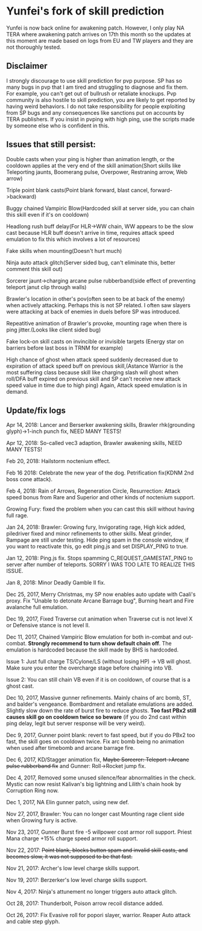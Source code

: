 # Yunfei's fork of skill prediction

Yunfei is now back online for awakening patch. However, I only play NA TERA where awakening patch arrives on 17th this month so the updates at this moment are made based on logs from EU and TW players and they are not thoroughly tested.

## Disclaimer

I strongly discourage to use skill prediction for pvp purpose. SP has so many bugs in pvp that I am tired and struggling to diagnose and fix them. For example, you can't get out of bullrush or retaliate knockups. Pvp community is also hostile to skill prediction, you are likely to get reported by having weird behaviors. I do not take responsibility for people exploiting from SP bugs and any consequences like sanctions put on accounts by TERA publishers. If you insist in pvping with high ping, use the scripts made by someone else who is confident in this.

## Issues that still persist:

Double casts when your ping is higher than animation length, or the cooldown applies at the very end of the skill animation(Short skills like Teleporting jaunts, Boomerang pulse, Overpower, Restraning arrow, Web arrow)

Triple point blank casts(Point blank forward, blast cancel, forward->backward)

Buggy chained Vampiric Blow(Hardcoded skill at server side, you can chain this skill even if it's on cooldown)

Headlong rush buff delay(For HLR->WW chain, WW appears to be the slow cast because HLR buff doesn't arrive in time, requires attack speed emulation to fix this which involves a lot of resources)

Fake skills when mounting(Doesn't hurt much)

Ninja auto attack glitch(Server sided bug, can't eliminate this, better comment this skill out)

Sorcerer jaunt->charging arcane pulse rubberband(side effect of preventing teleport janut clip through walls)

Brawler's location in other's pov(often seen to be at back of the enemy) when actively attacking.
Perhaps this is not SP related. I often saw slayers were attacking at back of enemies in duels before SP was introduced.

Repeatitive animation of Brawler's provoke, mounting rage when there is ping jitter.(Looks like client sided bug)

Fake lock-on skill casts on invincible or invisible targets (Energy star on barriers before last boss in TRNM for example)

High chance of ghost when attack speed suddenly decreased due to expiration of attack speed buff on previous skill,(Astance Warrior is the most suffering class because skill like charging slash will ghost when roll/DFA buff expired on previous skill and SP can't receive new attack speed value in time due to high ping)
Again, Attack speed emulation is in demand.

## Update/fix logs

Apr 14, 2018: Lancer and Berserker awakening skills, Brawler rhk(grounding glyph)->1-inch punch fix, NEED MANY TESTS!

Apr 12, 2018: So-called vec3 adaption, Brawler awakening skills, NEED MANY TESTS!

Feb 20, 2018: Hailstorm noctenium effect.

Feb 16 2018: Celebrate the new year of the dog. Petrification fix(KDNM 2nd boss cone attack).

Feb 4, 2018: Rain of Arrows, Regeneration Circle, Resurrection: Attack speed bonus from Rare and Superior and other kinds of noctenium support.

Growing Fury: fixed the problem when you can cast this skill without having full rage.

Jan 24, 2018: Brawler: Growing fury, Invigorating rage, High kick added, piledriver fixed and minor refinements to other skills. Meat grinder, Rampage are still under testing. Hide ping spam in the console window, if you want to reactivate this, go edit ping.js and set DISPLAY_PING to true.

Jan 12, 2018: Ping.js fix. Stops spamming C_REQUEST_GAMESTAT_PING to server after number of teleports. SORRY I WAS TOO LATE TO REALIZE THIS ISSUE.

Jan 8, 2018: Minor Deadly Gamble II fix.

Dec 25, 2017, Merry Christmas, my SP now enables auto update with Caali's proxy. Fix "Unable to detonate Arcane Barrage bug", Burning heart and Fire avalanche full emulation.

Dec 19, 2017, Fixed Traverse cut animation when Traverse cut is not level X or Defensive stance is not level II.

Dec 11, 2017, Chained Vampiric Blow emulation for both in-combat and out-combat. **Strongly recommend to turn show default chain off**. The emulation is hardcoded because the skill made by BHS is hardcoded.

Issue 1: Just full charge TS/Cylone/LS (without losing HP) -> VB will ghost. Make sure you enter the overcharge stage before chaining into VB.

Issue 2: You can still chain VB even if it is on cooldown, of course that is a ghost cast.

Dec 10, 2017, Massive gunner refinements. Mainly chains of arc bomb, ST, and balder's vengeance. Bombardment and retaliate emulations are added. Slightly slow down the rate of burst fire to reduce ghosts. **Too fast PBx2 still causes skill go on cooldown twice so beware** (if you do 2nd cast within ping delay, legit but server response will be very weird).

Dec 9, 2017, Gunner point blank: revert to fast speed, but if you do PBx2 too fast, the skill goes on cooldown twice. Fix arc bomb being no animation when used after timebomb and arcane barrage fire.

Dec 6, 2017, KD/Stagger animation fix, ~~Maybe Sorcerer: Teleport->Arcane pulse rubberband fix~~ and Gunner: Roll->Rocket jump fix.

Dec 4, 2017, Removed some unused silence/fear abnormalities in the check. Mystic can now resist Kalivan's big lightning and Lilith's chain hook by Corruption Ring now.

Dec 1, 2017, NA Elin gunner patch, using new def.

Nov 27, 2017, Brawler: You can no longer cast Mounting rage client side when Growing fury is active.

Nov 23, 2017, Gunner Burst fire -5 willpower cost armor roll support. Priest Mana charge +15% charge speed armor roll support.

Nov 22, 2017: ~~Point blank, blocks button spam and invalid skill casts, and becomes slow, it was not supposed to be that fast.~~

Nov 21, 2017: Archer's low level charge skills support.

Nov 19, 2017: Berzerker's low level charge skills support.

Nov 4, 2017: Ninja's attunement no longer triggers auto attack glitch.

Oct 28, 2017: Thunderbolt, Poison arrow recoil distance added.

Oct 26, 2017: Fix Evasive roll for popori slayer, warrior. Reaper Auto attack and cable step glyph.